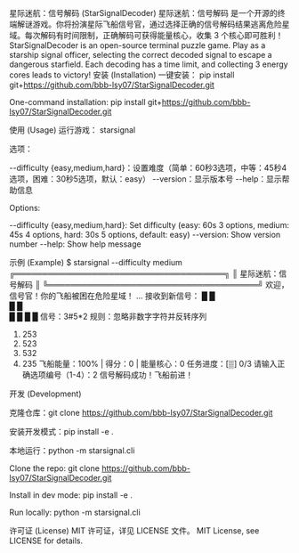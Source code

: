 星际迷航：信号解码 (StarSignalDecoder)
星际迷航：信号解码 是一个开源的终端解谜游戏。你将扮演星际飞船信号官，通过选择正确的信号解码结果逃离危险星域。每次解码有时间限制，正确解码可获得能量核心，收集 3 个核心即可胜利！
StarSignalDecoder is an open-source terminal puzzle game. Play as a starship signal officer, selecting the correct decoded signal to escape a dangerous starfield. Each decoding has a time limit, and collecting 3 energy cores leads to victory!
安装 (Installation)
一键安装：
pip install git+https://github.com/bbb-lsy07/StarSignalDecoder.git

One-command installation:
pip install git+https://github.com/bbb-lsy07/StarSignalDecoder.git

使用 (Usage)
运行游戏：
starsignal

选项：

--difficulty {easy,medium,hard}：设置难度（简单：60秒3选项，中等：45秒4选项，困难：30秒5选项，默认：easy）
--version：显示版本号
--help：显示帮助信息

Options:

--difficulty {easy,medium,hard}: Set difficulty (easy: 60s 3 options, medium: 45s 4 options, hard: 30s 5 options, default: easy)
--version: Show version number
--help: Show help message

示例 (Example)
$ starsignal --difficulty medium
╔══════════════════════════════════════╗
║    星际迷航：信号解码              ║
╚══════════════════════════════════════╝
欢迎，信号官！你的飞船被困在危险星域！
...
接收到新信号：
  █       █  
    █   █   
█   █   █   █
信号：3#5*2
规则：忽略非数字字符并反转序列
1. 253
2. 523
3. 532
4. 235
飞船能量：100% | 得分：0 | 能量核心：0
任务进度：[▒] 0/3
请输入正确选项编号（1-4）：2
信号解码成功！飞船前进！

开发 (Development)

克隆仓库：git clone https://github.com/bbb-lsy07/StarSignalDecoder.git

安装开发模式：pip install -e .

本地运行：python -m starsignal.cli

Clone the repo: git clone https://github.com/bbb-lsy07/StarSignalDecoder.git

Install in dev mode: pip install -e .

Run locally: python -m starsignal.cli


许可证 (License)
MIT 许可证，详见 LICENSE 文件。
MIT License, see LICENSE for details.
